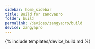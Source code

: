 ```yaml
---
sidebar: home_sidebar
title: Build for zangyapro
folder: build
permalink: /devices/zangyapro/build
device: zangyapro
---
```

{% include templates/device_build.md %}
